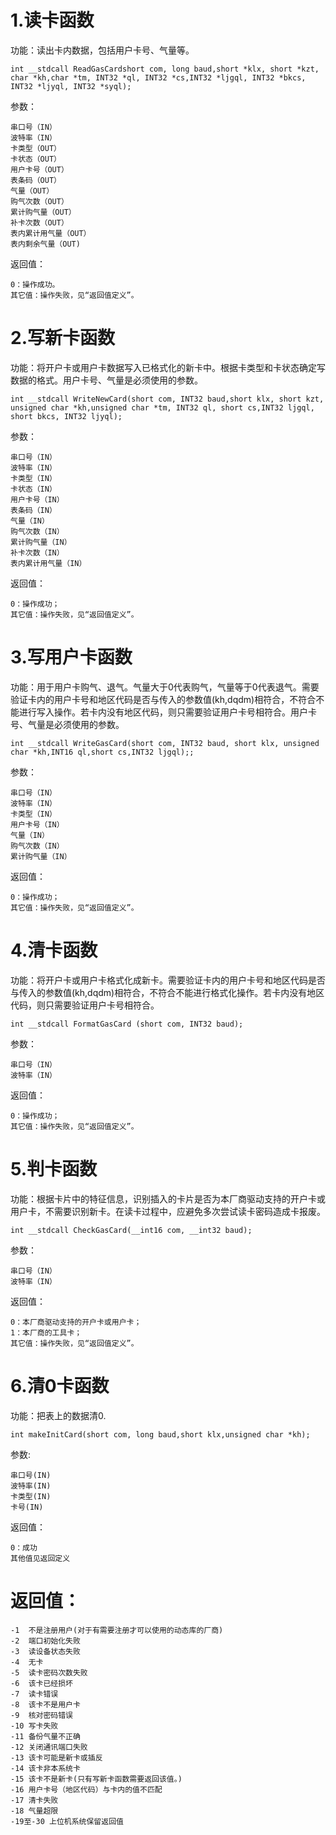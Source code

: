 # 1.读卡函数  
  功能：读出卡内数据，包括用户卡号、气量等。  
  ```
  int __stdcall ReadGasCardshort com, long baud,short *klx, short *kzt, char *kh,char *tm, INT32 *ql, INT32 *cs,INT32 *ljgql, INT32 *bkcs, INT32 *ljyql, INT32 *syql);
  ```
  参数：
  ```
  串口号（IN）
  波特率（IN）
  卡类型（OUT）
  卡状态（OUT）
  用户卡号（OUT）
  表条码（OUT）
  气量（OUT）
  购气次数（OUT）
  累计购气量（OUT）
  补卡次数（OUT）
  表内累计用气量（OUT）
  表内剩余气量（OUT)
  ```
  返回值：
  ```
  0：操作成功。
  其它值：操作失败，见“返回值定义”。  
  ```


# 2.写新卡函数  
  功能：将开户卡或用户卡数据写入已格式化的新卡中。根据卡类型和卡状态确定写数据的格式。用户卡号、气量是必须使用的参数。  
  ```
  int __stdcall WriteNewCard(short com, INT32 baud,short klx, short kzt, unsigned char *kh,unsigned char *tm, INT32 ql, short cs,INT32 ljgql, short bkcs, INT32 ljyql); 
  ```
  参数：
  ```
  串口号（IN）
  波特率（IN）
  卡类型（IN）
  卡状态（IN）
  用户卡号（IN）
  表条码（IN）
  气量（IN）
  购气次数（IN）
  累计购气量（IN）
  补卡次数（IN）
  表内累计用气量（IN）
  ```
  返回值：
  ```
  0：操作成功；
  其它值：操作失败，见“返回值定义”。
  ```


# 3.写用户卡函数  
  功能：用于用户卡购气、退气。气量大于0代表购气，气量等于0代表退气。需要验证卡内的用户卡号和地区代码是否与传入的参数值(kh,dqdm)相符合，不符合不能进行写入操作。若卡内没有地区代码，则只需要验证用户卡号相符合。用户卡号、气量是必须使用的参数。    
  ```
  int __stdcall WriteGasCard(short com, INT32 baud, short klx, unsigned char *kh,INT16 ql,short cs,INT32 ljgql);;
  ```
  参数：
  ```
  串口号（IN）
  波特率（IN）
  卡类型（IN）
  用户卡号（IN）
  气量（IN）
  购气次数（IN）
  累计购气量（IN）
  ```
  返回值：
  ```
  0：操作成功；
  其它值：操作失败，见“返回值定义”。  
  ```


# 4.清卡函数  
  功能：将开户卡或用户卡格式化成新卡。需要验证卡内的用户卡号和地区代码是否与传入的参数值(kh,dqdm)相符合，不符合不能进行格式化操作。若卡内没有地区代码，则只需要验证用户卡号相符合。  
  ```
  int __stdcall FormatGasCard (short com, INT32 baud);
  ```
  参数：
  ```
  串口号（IN）
  波特率（IN）
  ```
  返回值：
  ```
  0：操作成功；
  其它值：操作失败，见“返回值定义”。  
  ```


# 5.判卡函数  
  功能：根据卡片中的特征信息，识别插入的卡片是否为本厂商驱动支持的开户卡或用户卡，不需要识别新卡。在读卡过程中，应避免多次尝试读卡密码造成卡报废。  
  ```
  int __stdcall CheckGasCard(__int16 com, __int32 baud);
  ```
  参数：
  ```
  串口号（IN）
  波特率（IN）  
  ```
  返回值：
  ```
  0：本厂商驱动支持的开户卡或用户卡；
  1：本厂商的工具卡；
  其它值：操作失败，见“返回值定义”。
  ```

# 6.清0卡函数  
  功能：把表上的数据清0.  
  ```
  int makeInitCard(short com, long baud,short klx,unsigned char *kh);
  ```
  参数:
  ```
  串口号(IN)
  波特率(IN)
  卡类型(IN)
  卡号(IN)
  ```
  返回值：
  ```
  0：成功
  其他值见返回定义
  ```


# 返回值：  
```
-1	不是注册用户(对于有需要注册才可以使用的动态库的厂商)
-2	端口初始化失败
-3	读设备状态失败
-4	无卡
-5	读卡密码次数失败
-6	该卡已经损坏
-7	读卡错误
-8	该卡不是用户卡
-9	核对密码错误
-10	写卡失败
-11	备份气量不正确
-12	关闭通讯端口失败
-13	该卡可能是新卡或插反
-14	该卡非本系统卡
-15	该卡不是新卡(只有写新卡函数需要返回该值。)
-16	用户卡号（地区代码）与卡内的值不匹配
-17	清卡失败
-18	气量超限
-19至-30	上位机系统保留返回值
```
